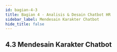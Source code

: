 ```yaml
---
id: bagian-4-3
title: Bagian 4 - Analisis & Desain Chatbot HR
sidebar_label: Mendesain Karakter Chatbot
hide_title: false
---
```

## 4.3 Mendesain Karakter Chatbot
